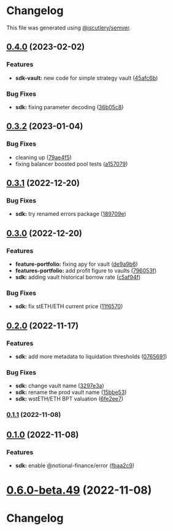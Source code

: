 # Changelog

This file was generated using [@jscutlery/semver](https://github.com/jscutlery/semver).

## [0.4.0](https://github.com/notional-finance/notional-monorepo/compare/sdk-0.3.2...sdk-0.4.0) (2023-02-02)


### Features

* **sdk-vault:** new code for simple strategy vault ([45afc6b](https://github.com/notional-finance/notional-monorepo/commit/45afc6b1a00c45b4e810b272b1190c9a5e6852d1))


### Bug Fixes

* **sdk:** fixing parameter decoding ([36b05c8](https://github.com/notional-finance/notional-monorepo/commit/36b05c82ee13ce58ce9cf6da5cf2f48964891ed3))

## [0.3.2](https://github.com/notional-finance/notional-monorepo/compare/sdk-0.3.1...sdk-0.3.2) (2023-01-04)


### Bug Fixes

* cleaning up ([79ae4f5](https://github.com/notional-finance/notional-monorepo/commit/79ae4f53c906767f468f5ec1dceafe1d69cb8bc7))
* fixing balancer boosted pool tests ([a157079](https://github.com/notional-finance/notional-monorepo/commit/a15707922f28cb3e1e4ddd249d666203d17655d0))

## [0.3.1](https://github.com/notional-finance/notional-monorepo/compare/sdk-0.3.0...sdk-0.3.1) (2022-12-20)


### Bug Fixes

* **sdk:** try renamed errors package ([189709e](https://github.com/notional-finance/notional-monorepo/commit/189709edaa5b6fd6edb20827e946bd5bfc443381))

## [0.3.0](https://github.com/notional-finance/notional-monorepo/compare/sdk-0.2.0...sdk-0.3.0) (2022-12-20)


### Features

* **feature-portfolio:** fixing apy for vault ([de9a9b6](https://github.com/notional-finance/notional-monorepo/commit/de9a9b678ea5528e01b75586fc2d5b444161df92))
* **features-portfolio:** add profit figure to vaults ([796053f](https://github.com/notional-finance/notional-monorepo/commit/796053fef4d93bc75b5e33e90491c4749fd9af27))
* **sdk:** adding vault historical borrow rate ([c5af94f](https://github.com/notional-finance/notional-monorepo/commit/c5af94fcd883f9ecb48cb078f6bf1898d4580a7f))


### Bug Fixes

* **sdk:** fix stETH/ETH current price ([11f6570](https://github.com/notional-finance/notional-monorepo/commit/11f657099c169c021c4bfb6ba5187bcd16223bed))

## [0.2.0](https://github.com/notional-finance/notional-monorepo/compare/sdk-0.1.1...sdk-0.2.0) (2022-11-17)


### Features

* **sdk:** add more metadata to liquidation thresholds ([0765691](https://github.com/notional-finance/notional-monorepo/commit/076569187424f66847f762a26f93cb88bddddc11))


### Bug Fixes

* **sdk:** change vault name ([3297e3a](https://github.com/notional-finance/notional-monorepo/commit/3297e3a5cdae3393e01d6b491b61658a07b4ea4a))
* **sdk:** rename the prod vault name ([15bbe53](https://github.com/notional-finance/notional-monorepo/commit/15bbe536fde57921a853f847ed838512b79ce516))
* **sdk:** wstETH/ETH BPT valuation ([6fe2ee7](https://github.com/notional-finance/notional-monorepo/commit/6fe2ee7ecf28092b0422c80ea541b911511dd721))

### [0.1.1](https://github.com/notional-finance/notional-monorepo/compare/sdk-0.1.0...sdk-0.1.1) (2022-11-08)

## [0.1.0](https://github.com/notional-finance/notional-monorepo/compare/sdk-0.6.0-beta.48...sdk-0.1.0) (2022-11-08)


### Features

* **sdk:** enable @notional-finance/error ([fbaa2c9](https://github.com/notional-finance/notional-monorepo/commit/fbaa2c9a0efcd64801787a055d8b78245d880ad6))

# [0.6.0-beta.49](https://github.com/notional-finance/notional-monorepo/compare/sdk-0.6.0-beta.48...sdk-0.6.0-beta.49) (2022-11-08)



# Changelog
